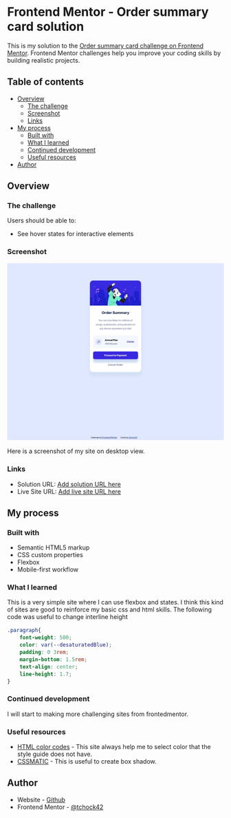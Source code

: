 # Frontend Mentor - Order summary card solution

This is my solution to the [Order summary card challenge on Frontend Mentor](https://www.frontendmentor.io/challenges/order-summary-component-QlPmajDUj). Frontend Mentor challenges help you improve your coding skills by building realistic projects. 

## Table of contents

- [Overview](#overview)
  - [The challenge](#the-challenge)
  - [Screenshot](#screenshot)
  - [Links](#links)
- [My process](#my-process)
  - [Built with](#built-with)
  - [What I learned](#what-i-learned)
  - [Continued development](#continued-development)
  - [Useful resources](#useful-resources)
- [Author](#author)


## Overview

### The challenge

Users should be able to:

- See hover states for interactive elements

### Screenshot

![](./screenshot.jpg)

Here is a screenshot of my site on desktop view.


### Links

- Solution URL: [Add solution URL here](https://github.com/tchock42/Order-summary-card-solution)
- Live Site URL: [Add live site URL here](https://tubular-conkies-c30f47.netlify.app/)

## My process

### Built with

- Semantic HTML5 markup
- CSS custom properties
- Flexbox
- Mobile-first workflow


### What I learned

This is a very simple site where I can use flexbox and states. I think this kind of sites are good to reinforce my basic css and html skills.
The following code was useful to change interline height


```css
.paragraph{
    font-weight: 500;
    color: var(--desaturatedBlue);
    padding: 0 3rem;
    margin-bottom: 1.5rem;
    text-align: center;
    line-height: 1.7;
}
```




### Continued development

I will start to making more challenging sites from frontedmentor.

### Useful resources

- [HTML color codes](https://htmlcolorcodes.com/es/) - This site always help me to select color that the style guide does not have.
- [CSSMATIC](https://www.cssmatic.com/box-shadow) - This is useful to create box shadow.


## Author

- Website - [Github](https://github.com/tchock42)
- Frontend Mentor - [@tchock42](https://www.frontendmentor.io/profile/tchock42)


